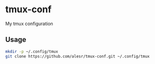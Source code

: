 # tmux-conf

My tmux configuration

## Usage

```bash
mkdir -p ~/.config/tmux
git clone https://github.com/alesr/tmux-conf.git ~/.config/tmux
```
